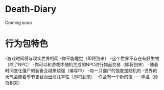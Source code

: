 # Death-Diary
Coming soon

# 行为包特色
-游戏时间将与现实世界相同
-你不能睡觉（即将到来）
-这个世界不存在有好生物（除了NPC）
-你可以和游戏中随机生成的NPC进行物品交易（即将到来）
-随着时间变化僵尸的装备会越来越强（编写中）
-每一只僵尸的强度是随机的
-世界的天气会随着季节更替而出现几率性（即将到来）
-你会有一个新的值——体温（即将到来）
